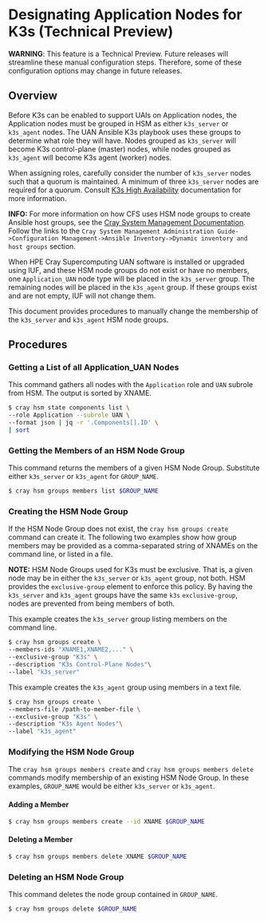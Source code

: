 # Designating Application Nodes for K3s (Technical Preview)

**WARNING**: This feature is a Technical Preview. Future releases will streamline these manual configuration steps. Therefore, some of these configuration options may change in future releases.

## Overview

Before K3s can be enabled to support UAIs on Application nodes, the Application nodes must be grouped in HSM as either `k3s_server` or `k3s_agent` nodes. The UAN Ansible K3s playbook uses these groups to determine what role they will have. Nodes grouped as `k3s_server` will become K3s control-plane (master) nodes, while nodes grouped as `k3s_agent` will become K3s agent (worker) nodes.

When assigning roles, carefully consider the number of `k3s_server` nodes such that a quorum is maintained. A minimum of three `k3s_server` nodes are required for a quorum. Consult [K3s High Availability](https://docs.k3s.io/datastore/ha-embedded) documentation for more information.

**INFO:** For more information on how CFS uses HSM node groups to create Ansible host groups, see the [Cray System Management Documentation](https://cray-hpe.github.io/docs-csm). Follow the links to the `Cray System Management Administration Guide->Configuration Management->Ansible Inventory->Dynamic inventory and host groups` section.

When HPE Cray Supercomputing UAN software is installed or upgraded using IUF, and these HSM node groups do not exist or have no members, one `Application_UAN` node type will be placed in the `k3s_server` group. The remaining nodes will be placed in the `k3s_agent` group. If these groups exist and are not empty, IUF will not change them.

This document provides procedures to manually change the membership of the `k3s_server` and `k3s_agent` HSM node groups.

## Procedures

### Getting a List of all Application_UAN Nodes 

This command gathers all nodes with the `Application` role and `UAN` subrole from HSM. The output is sorted by XNAME.

```bash
$ cray hsm state components list \
--role Application --subrole UAN \
--format json | jq -r '.Components[].ID' \
| sort
   ```

### Getting the Members of an HSM Node Group

This command returns the members of a given HSM Node Group. Substitute either `k3s_server` or `k3s_agent` for `GROUP_NAME`.

```bash
$ cray hsm groups members list $GROUP_NAME
```

### Creating the HSM Node Group

If the HSM Node Group does not exist, the `cray hsm groups create` command can create it. The following two examples show how group members may be provided as a comma-separated string of XNAMEs on the command line, or listed in a file.

**NOTE:** HSM Node Groups used for K3s must be exclusive. That is, a given node may be in either the `k3s_server` or `k3s_agent` group, not both. HSM provides the `exclusive-group` element to enforce this policy. By having the `k3s_server` and `k3s_agent` groups have the same `k3s` `exclusive-group`, nodes are prevented from being members of both.

This example creates the `k3s_server` group listing members on the command line.

 ```bash
 $ cray hsm groups create \
 --members-ids "XNAME1,XNAME2,..." \
 --exclusive-group "K3s" \
 --description "K3s Control-Plane Nodes"\
 --label "k3s_server"
 ```

This example creates the `k3s_agent` group using members in a text file.

 ```bash
 $ cray hsm groups create \
 --members-file /path-to-member-file \
 --exclusive-group "K3s" \
 --description "K3s Agent Nodes"\
 --label "k3s_agent"
   ```

### Modifying the HSM Node Group

The `cray hsm groups members create` and `cray hsm groups members delete` commands modify membership of an existing HSM Node Group. In these examples, `GROUP_NAME` would be either `k3s_server` or `k3s_agent`.

#### Adding a Member

```bash
$ cray hsm groups members create --id XNAME $GROUP_NAME
```

#### Deleting a Member

```bash
$ cray hsm groups members delete XNAME $GROUP_NAME
```

### Deleting an HSM Node Group

This command deletes the node group contained in `GROUP_NAME`.

```bash
$ cray hsm groups delete $GROUP_NAME
```
